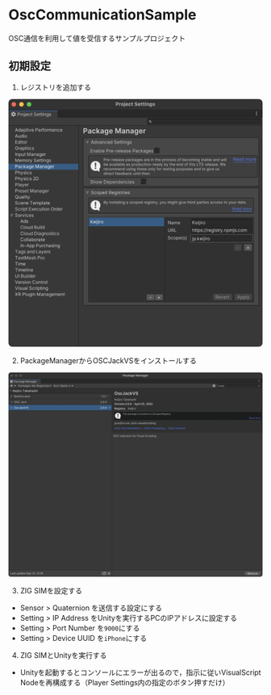 # OscCommunicationSample

OSC通信を利用して値を受信するサンプルプロジェクト

## 初期設定

1. レジストリを追加する

  <img src="https://github.com/Eotel/OscCommunicationSample/blob/images/imgs/second_registry.png" width="720">

2. PackageManagerからOSCJackVSをインストールする

  <img src="https://github.com/Eotel/OscCommunicationSample/blob/images/imgs/packagemanager.png" width="720">

3. ZIG SIMを設定する

  - Sensor > Quaternion を送信する設定にする
  - Setting > IP Address をUnityを実行するPCのIPアドレスに設定する
  - Setting > Port Number を`9000`にする
  - Setting > Device UUID を`iPhone`にする

4. ZIG SIMとUnityを実行する
  - Unityを起動するとコンソールにエラーが出るので，指示に従いVisualScript Nodeを再構成する（Player Settings内の指定のボタン押すだけ）
